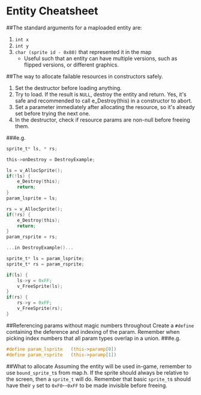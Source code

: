 # Entity Cheatsheet

##The standard arguments for a maploaded entity are:
1. `int x`
2. `int y`
3. `char (sprite id - 0x80)` that represented it in the map
	* Useful such that an entity can have multiple versions,
	such as flipped versions, or different graphics.

##The way to allocate failable resources in constructors safely.
1. Set the destructor before loading anything.
2. Try to load. If the result is `NULL`, destroy the entity and return. Yes, it's safe and recommended to call e_Destroy(this) in a constructor to abort.
3. Set a parameter immediately after allocating the resource, so it's already set before trying the next one.
3. In the destructor, check if resource params are non-null before freeing them.

###e.g.
```c
sprite_t* ls, * rs;

this->onDestroy = DestroyExample;

ls = v_AllocSprite();
if(!ls) {
	e_Destroy(this);
	return;
}
param_lsprite = ls;

rs = v_AllocSprite();
if(!rs) {
	e_Destroy(this);
	return;
}
param_rsprite = rs;

...in DestroyExample()...

sprite_t* ls = param_lsprite;
sprite_t* rs = param_rsprite;

if(ls) {
	ls->y = 0xFF;
	v_FreeSprite(ls);
}
if(rs) {
	rs->y = 0xFF;
	v_FreeSprite(rs);
}
```

##Referencing params without magic numbers throughout
Create a `#define` containing the deference and indexing of the param. Remember when picking index numbers that all param types overlap in a union.
###e.g.
```c
#define param_lsprite	(this->paramp[0])
#define param_rsprite	(this->paramp[1])
```

##What to allocate
Assuming the entity will be used in-game, remember to use `bound_sprite_t`s from map.h.
If the sprite should always be relative to the screen, then a `sprite_t` will do.
Remember that basic `sprite_t`s should have their `y` set to `0xF0`--`0xFF` to be made invisible before freeing.